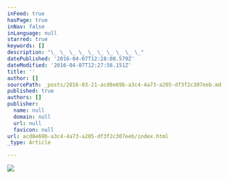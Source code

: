 ```yaml
---
inFeed: true
hasPage: true
inNav: false
inLanguage: null
starred: true
keywords: []
description: "\_ \_ \_ \_ \_ \_ \_ \_ \_ \_"
datePublished: '2016-04-07T12:28:08.579Z'
dateModified: '2016-04-07T12:27:56.151Z'
title: ''
author: []
sourcePath: _posts/2016-03-21-acd8e69b-a3c4-4a73-a205-df3f2c307eeb.md
published: true
authors: []
publisher:
  name: null
  domain: null
  url: null
  favicon: null
url: acd8e69b-a3c4-4a73-a205-df3f2c307eeb/index.html
_type: Article

---
```

![](https://s3-us-west-2.amazonaws.com/the-grid-img/p/ecdf9605ef307235b93753dbe0637ff1fce822b0.jpg)